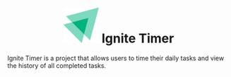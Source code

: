 <h1 align="center">
    <img alt="Logo Ignite" title="Logo Ignite" src="./.github/images/logo-ignite.svg" />
    Ignite Timer
</h1>

Ignite Timer is a project that allows users to time their daily tasks and view the history of all completed tasks.
